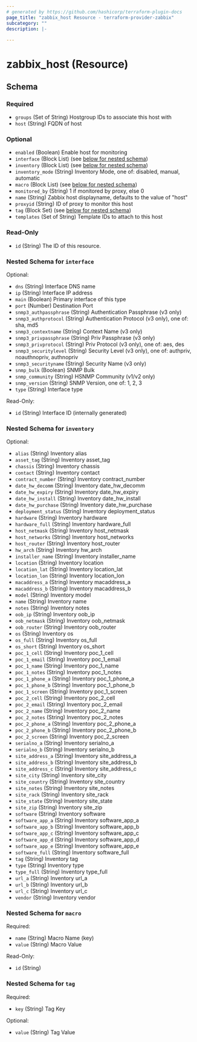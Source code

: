 ```yaml
---
# generated by https://github.com/hashicorp/terraform-plugin-docs
page_title: "zabbix_host Resource - terraform-provider-zabbix"
subcategory: ""
description: |-
  
---
```


# zabbix_host (Resource)





<!-- schema generated by tfplugindocs -->
## Schema

### Required

- `groups` (Set of String) Hostgroup IDs to associate this host with
- `host` (String) FQDN of host

### Optional

- `enabled` (Boolean) Enable host for monitoring
- `interface` (Block List) (see [below for nested schema](#nestedblock--interface))
- `inventory` (Block List) (see [below for nested schema](#nestedblock--inventory))
- `inventory_mode` (String) Inventory Mode, one of: disabled, manual, automatic
- `macro` (Block List) (see [below for nested schema](#nestedblock--macro))
- `monitored_by` (String) 1 if monitored by proxy, else 0
- `name` (String) Zabbix host displayname, defaults to the value of "host"
- `proxyid` (String) ID of proxy to monitor this host
- `tag` (Block Set) (see [below for nested schema](#nestedblock--tag))
- `templates` (Set of String) Template IDs to attach to this host

### Read-Only

- `id` (String) The ID of this resource.

<a id="nestedblock--interface"></a>
### Nested Schema for `interface`

Optional:

- `dns` (String) Interface DNS name
- `ip` (String) Interface IP address
- `main` (Boolean) Primary interface of this type
- `port` (Number) Destination Port
- `snmp3_authpassphrase` (String) Authentication Passphrase (v3 only)
- `snmp3_authprotocol` (String) Authentication Protocol (v3 only), one of: sha, md5
- `snmp3_contextname` (String) Context Name (v3 only)
- `snmp3_privpassphrase` (String) Priv Passphrase (v3 only)
- `snmp3_privprotocol` (String) Priv Protocol (v3 only), one of: aes, des
- `snmp3_securitylevel` (String) Security Level (v3 only), one of: authpriv, noauthnopriv, authnopriv
- `snmp3_securityname` (String) Security Name (v3 only)
- `snmp_bulk` (Boolean) SNMP Bulk
- `snmp_community` (String) HSNMP Community (v1/v2 only)
- `snmp_version` (String) SNMP Version, one of: 1, 2, 3
- `type` (String) Interface type

Read-Only:

- `id` (String) Interface ID (internally generated)


<a id="nestedblock--inventory"></a>
### Nested Schema for `inventory`

Optional:

- `alias` (String) Inventory alias
- `asset_tag` (String) Inventory asset_tag
- `chassis` (String) Inventory chassis
- `contact` (String) Inventory contact
- `contract_number` (String) Inventory contract_number
- `date_hw_decomm` (String) Inventory date_hw_decomm
- `date_hw_expiry` (String) Inventory date_hw_expiry
- `date_hw_install` (String) Inventory date_hw_install
- `date_hw_purchase` (String) Inventory date_hw_purchase
- `deployment_status` (String) Inventory deployment_status
- `hardware` (String) Inventory hardware
- `hardware_full` (String) Inventory hardware_full
- `host_netmask` (String) Inventory host_netmask
- `host_networks` (String) Inventory host_networks
- `host_router` (String) Inventory host_router
- `hw_arch` (String) Inventory hw_arch
- `installer_name` (String) Inventory installer_name
- `location` (String) Inventory location
- `location_lat` (String) Inventory location_lat
- `location_lon` (String) Inventory location_lon
- `macaddress_a` (String) Inventory macaddress_a
- `macaddress_b` (String) Inventory macaddress_b
- `model` (String) Inventory model
- `name` (String) Inventory name
- `notes` (String) Inventory notes
- `oob_ip` (String) Inventory oob_ip
- `oob_netmask` (String) Inventory oob_netmask
- `oob_router` (String) Inventory oob_router
- `os` (String) Inventory os
- `os_full` (String) Inventory os_full
- `os_short` (String) Inventory os_short
- `poc_1_cell` (String) Inventory poc_1_cell
- `poc_1_email` (String) Inventory poc_1_email
- `poc_1_name` (String) Inventory poc_1_name
- `poc_1_notes` (String) Inventory poc_1_notes
- `poc_1_phone_a` (String) Inventory poc_1_phone_a
- `poc_1_phone_b` (String) Inventory poc_1_phone_b
- `poc_1_screen` (String) Inventory poc_1_screen
- `poc_2_cell` (String) Inventory poc_2_cell
- `poc_2_email` (String) Inventory poc_2_email
- `poc_2_name` (String) Inventory poc_2_name
- `poc_2_notes` (String) Inventory poc_2_notes
- `poc_2_phone_a` (String) Inventory poc_2_phone_a
- `poc_2_phone_b` (String) Inventory poc_2_phone_b
- `poc_2_screen` (String) Inventory poc_2_screen
- `serialno_a` (String) Inventory serialno_a
- `serialno_b` (String) Inventory serialno_b
- `site_address_a` (String) Inventory site_address_a
- `site_address_b` (String) Inventory site_address_b
- `site_address_c` (String) Inventory site_address_c
- `site_city` (String) Inventory site_city
- `site_country` (String) Inventory site_country
- `site_notes` (String) Inventory site_notes
- `site_rack` (String) Inventory site_rack
- `site_state` (String) Inventory site_state
- `site_zip` (String) Inventory site_zip
- `software` (String) Inventory software
- `software_app_a` (String) Inventory software_app_a
- `software_app_b` (String) Inventory software_app_b
- `software_app_c` (String) Inventory software_app_c
- `software_app_d` (String) Inventory software_app_d
- `software_app_e` (String) Inventory software_app_e
- `software_full` (String) Inventory software_full
- `tag` (String) Inventory tag
- `type` (String) Inventory type
- `type_full` (String) Inventory type_full
- `url_a` (String) Inventory url_a
- `url_b` (String) Inventory url_b
- `url_c` (String) Inventory url_c
- `vendor` (String) Inventory vendor


<a id="nestedblock--macro"></a>
### Nested Schema for `macro`

Required:

- `name` (String) Macro Name (key)
- `value` (String) Macro Value

Read-Only:

- `id` (String)


<a id="nestedblock--tag"></a>
### Nested Schema for `tag`

Required:

- `key` (String) Tag Key

Optional:

- `value` (String) Tag Value
